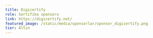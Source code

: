 ```yaml
---
title: Digicertify
role: Sertifika sponsoru
link: https://digicertify.net/
featured_image: /static/media/sponsorlar/sponsor_digicertify.png
tier: Altın
---
```


